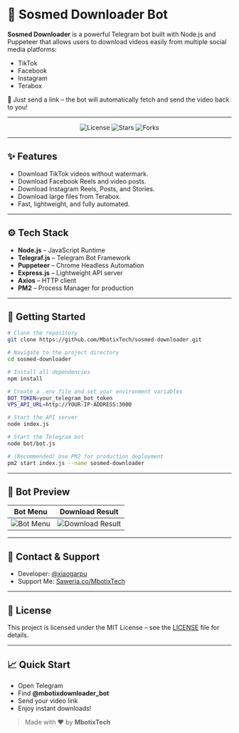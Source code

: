 # 🚀 Sosmed Downloader Bot

**Sosmed Downloader** is a powerful Telegram bot built with Node.js and Puppeteer that allows users to download videos easily from multiple social media platforms:
- TikTok
- Facebook
- Instagram
- Terabox

🎯 Just send a link – the bot will automatically fetch and send the video back to you!

---

<p align="center">
  <img src="https://img.shields.io/github/license/MbotixTech/sosmed-downloader?style=flat-square" alt="License">
  <img src="https://img.shields.io/github/stars/MbotixTech/sosmed-downloader?style=flat-square" alt="Stars">
  <img src="https://img.shields.io/github/forks/MbotixTech/sosmed-downloader?style=flat-square" alt="Forks">
</p>

---

## ✨ Features
- Download TikTok videos without watermark.
- Download Facebook Reels and video posts.
- Download Instagram Reels, Posts, and Stories.
- Download large files from Terabox.
- Fast, lightweight, and fully automated.

---

## ⚙️ Tech Stack
- **Node.js** – JavaScript Runtime
- **Telegraf.js** – Telegram Bot Framework
- **Puppeteer** – Chrome Headless Automation
- **Express.js** – Lightweight API server
- **Axios** – HTTP client
- **PM2** – Process Manager for production

---

## 🚀 Getting Started

```bash
# Clone the repository
git clone https://github.com/MbotixTech/sosmed-downloader.git

# Navigate to the project directory
cd sosmed-downloader

# Install all dependencies
npm install

# Create a .env file and set your environment variables
BOT_TOKEN=your_telegram_bot_token
VPS_API_URL=http://YOUR-IP-ADDRESS:3000

# Start the API server
node index.js

# Start the Telegram bot
node bot/bot.js

# (Recommended) Use PM2 for production deployment
pm2 start index.js --name sosmed-downloader
```

---

## 📸 Bot Preview
| Bot Menu | Download Result |
| :---: | :---: |
| ![Bot Menu](https://github.com/user-attachments/assets/1c1cbfe4-7f73-40e9-95b5-dda2f5504ba0) | ![Download Result](https://github.com/user-attachments/assets/327b3307-70d0-4792-b05f-0e2b0ffb8758) |


---

## 💬 Contact & Support
- Developer: [@xiaogarpu](https://t.me/xiaogarpu)
- Support Me: [Saweria.co/MbotixTech](https://saweria.co/MbotixTech)

---

## 📄 License
This project is licensed under the MIT License – see the [LICENSE](LICENSE) file for details.

---

## 📈 Quick Start
- Open Telegram
- Find **@mbotixdownloader_bot**
- Send your video link
- Enjoy instant downloads!


> Made with ❤️ by **MbotixTech**
